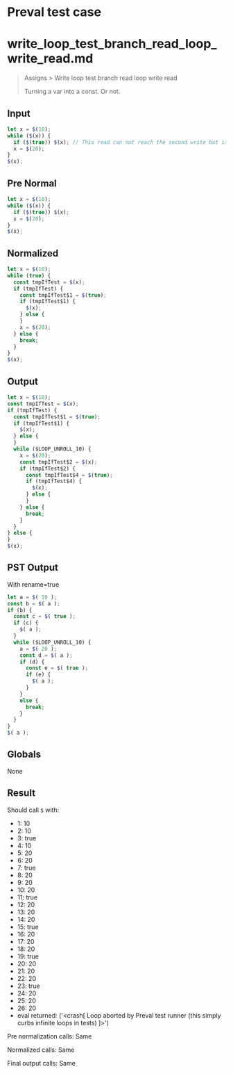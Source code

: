 # Preval test case

# write_loop_test_branch_read_loop_write_read.md

> Assigns > Write loop test branch read loop write read
>
> Turning a var into a const. Or not.

## Input

`````js filename=intro
let x = $(10);
while ($(x)) {
  if ($(true)) $(x); // This read can not reach the second write but is still in same loop
  x = $(20);
}
$(x);
`````

## Pre Normal


`````js filename=intro
let x = $(10);
while ($(x)) {
  if ($(true)) $(x);
  x = $(20);
}
$(x);
`````

## Normalized


`````js filename=intro
let x = $(10);
while (true) {
  const tmpIfTest = $(x);
  if (tmpIfTest) {
    const tmpIfTest$1 = $(true);
    if (tmpIfTest$1) {
      $(x);
    } else {
    }
    x = $(20);
  } else {
    break;
  }
}
$(x);
`````

## Output


`````js filename=intro
let x = $(10);
const tmpIfTest = $(x);
if (tmpIfTest) {
  const tmpIfTest$1 = $(true);
  if (tmpIfTest$1) {
    $(x);
  } else {
  }
  while ($LOOP_UNROLL_10) {
    x = $(20);
    const tmpIfTest$2 = $(x);
    if (tmpIfTest$2) {
      const tmpIfTest$4 = $(true);
      if (tmpIfTest$4) {
        $(x);
      } else {
      }
    } else {
      break;
    }
  }
} else {
}
$(x);
`````

## PST Output

With rename=true

`````js filename=intro
let a = $( 10 );
const b = $( a );
if (b) {
  const c = $( true );
  if (c) {
    $( a );
  }
  while ($LOOP_UNROLL_10) {
    a = $( 20 );
    const d = $( a );
    if (d) {
      const e = $( true );
      if (e) {
        $( a );
      }
    }
    else {
      break;
    }
  }
}
$( a );
`````

## Globals

None

## Result

Should call `$` with:
 - 1: 10
 - 2: 10
 - 3: true
 - 4: 10
 - 5: 20
 - 6: 20
 - 7: true
 - 8: 20
 - 9: 20
 - 10: 20
 - 11: true
 - 12: 20
 - 13: 20
 - 14: 20
 - 15: true
 - 16: 20
 - 17: 20
 - 18: 20
 - 19: true
 - 20: 20
 - 21: 20
 - 22: 20
 - 23: true
 - 24: 20
 - 25: 20
 - 26: 20
 - eval returned: ('<crash[ Loop aborted by Preval test runner (this simply curbs infinite loops in tests) ]>')

Pre normalization calls: Same

Normalized calls: Same

Final output calls: Same
